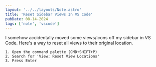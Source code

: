 ```yaml
---
layout: '../../layouts/Note.astro'
title: 'Reset Sidebar Views In VS Code'
pubDate: 08-14-2024
tags: ['note', 'vscode']
---
```


I somehow accidentally moved some views/icons off my sidebar in VS Code. Here's a way to reset all views to their original location.

    1. Open the command palette (CMD+SHIFT+P)
    2. Search for 'View: Reset View Locations'
    3. Press Enter
